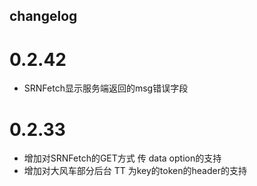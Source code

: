 


## changelog

# 0.2.42

* SRNFetch显示服务端返回的msg错误字段

# 0.2.33

* 增加对SRNFetch的GET方式 传 data option的支持
* 增加对大风车部分后台 TT 为key的token的header的支持